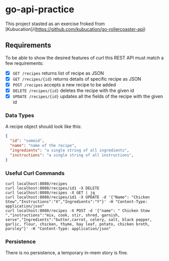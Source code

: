 # go-api-practice
This project stasted as an exercise froked from [Kubucation]/(https://github.com/kubucation/go-rollercoaster-api)

## Requirements

To be able to show the desired features of curl this REST API must match a few
requirements:

* [x] `GET /recipes` returns list of recipe as JSON
* [x] `GET /recipes/{id}` returns details of specific recipe as JSON
* [x] `POST /recipes` accepts a new recipe to be added
* [x] `DELETE /recipes/{id}` deletes the recipe with the given id 
* [x] `UPDATE /recipes/{id}` updates all the fields of the recipe with the given id 

### Data Types

A recipe object should look like this:
```json
{
  "id": "someid",
  "name": "name of the recipe",
  "ingredients": "a single string of all ingredients",
  "instructions": "a single string of all instructions",
}
```
### Useful Curl Commands
```console
curl localhost:8080/recipes
curl localhost:8080/recipes/id1 -X DELETE
curl localhost:8080/recipes -X GET | jq
curl localhost:8080/recipes/id1 -X UPDATE -d '{"Name": "Chicken Stew","Instructions":"X","Ingredients":"Y"}' -H "Content-Type: application/json"
curl localhost:8080/recipes -X POST -d '{"name": " Chicken Stew ","instructions":"mix, cook, stir, shred, garnish, serve","Ingredients":"butter,carrot, celery, salt, black pepper, garlic, flour, chicken, thyme, bay leaf, potato, chicken broth, parsley"}' -H "Content-Type: application/json"
```
### Persistence

There is no persistence, a temporary in-mem story is fine.
